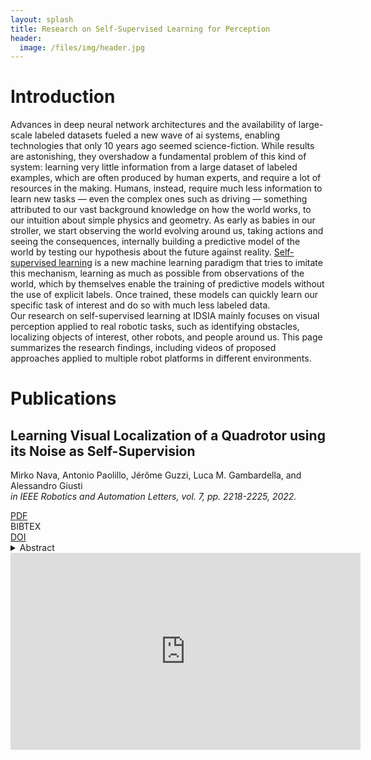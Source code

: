 ```yaml
---
layout: splash
title: Research on Self-Supervised Learning for Perception
header:
  image: /files/img/header.jpg
---
```


<html>

  <head>
    <script type="text/javascript" async
        src="https://cdnjs.cloudflare.com/ajax/libs/mathjax/2.7.1/MathJax.js?config=TeX-AMS-MML_HTMLorMML">
    </script>

  <script type="text/javascript" src="https://npmcdn.com/flickity@2/dist/flickity.pkgd.js">
  </script>

  <meta charset="utf-8">
  <meta name="viewport" content="width=device-width initial-scale=1" />
  <meta http-equiv="X-UA-Compatible" content="IE=edge">

  <link rel="stylesheet" href="//maxcdn.bootstrapcdn.com/font-awesome/4.3.0/css/font-awesome.min.css">
  <link rel="stylesheet" href="//cdn.rawgit.com/jpswalsh/academicons/master/css/academicons.min.css">
  <link rel="stylesheet" href="{{'/css/flickity.css'| relative_url }}">
  <link rel="stylesheet" href="{{'/css/csl-blocks.css'| relative_url }}">
  <!-- <link rel="stylesheet" href="{{'/css/bootstrap.min.css'| relative_url }}"> -->
  <!-- <link rel="stylesheet" href="{{'/css/main.css'| relative_url }}"> -->

  </head>


<body>

<div markdown="1">

# Introduction

<p>
Advances in deep neural network architectures and the availability of large-scale labeled datasets fueled a new wave of ai systems, enabling technologies that only 10 years ago seemed science-fiction. While results are astonishing, they overshadow a fundamental problem of this kind of system: learning very little information from a large dataset of labeled examples, which are often produced by human experts, and require a lot of resources in the making. Humans, instead, require much less information to learn new tasks &mdash; even the complex ones such as driving &mdash; something attributed to our vast background knowledge on how the world works, to our intuition about simple physics and geometry. As early as babies in our stroller, we start observing the world evolving around us, taking actions and seeing the consequences, internally building a predictive model of the world by testing our hypothesis about the future against reality. <a href="https://ai.facebook.com/blog/self-supervised-learning-the-dark-matter-of-intelligence/">Self-supervised learning</a> is a new machine learning paradigm that tries to imitate this mechanism, learning as much as possible from observations of the world, which by themselves enable the training of predictive models without the use of explicit labels. Once trained, these models can quickly learn our specific task of interest and do so with much less labeled data.
<br/>
Our research on self-supervised learning at IDSIA mainly focuses on visual perception applied to real robotic tasks, such as identifying obstacles, localizing objects of interest, other robots, and people around us. This page summarizes the research findings, including videos of proposed approaches applied to multiple robot platforms in different environments.
</p>
</div>


<!-- separator -->


<div markdown="1">

# Publications

## Learning Visual Localization of a Quadrotor using its Noise as Self-Supervision

Mirko Nava, Antonio Paolillo, Jérôme Guzzi, Luca M. Gambardella, and Alessandro Giusti<br/>
_in IEEE Robotics and Automation Letters, vol. 7, pp. 2218-2225, 2022._
</div>
<div>
<div class="csl-pdf"><a href="https://ieeexplore.ieee.org/stamp/stamp.jsp?tp=&arnumber=9686072">PDF</a></div>

<style type="text/css">
  input[type='checkbox']:checked ~ #nava2022learning-bibtex {
      display: block;
  }

  input[type='checkbox'] ~ #nava2022learning-bibtex, #nava2022learning-show {
      display: none;
  }
</style>

<input type="checkbox" id="nava2022learning-show" />
<div class="csl-bibtex">
  <label class="csl-label" for="nava2022learning-show"><span class="csl-label">BIBTEX</span></label>
</div>
<div class="csl-doi"><a href="https://doi.org/10.1109/LRA.2022.3143565" onclick="outbound_link('https://doi.org/10.1109/LRA.2022.3143565'); return false;">DOI</a></div>

<div id="nava2022learning-bibtex">
  <p></p>
  <pre>@article{nava2022learning,
  author={M. {Nava} and A. {Paolillo} and J. {Guzzi} and L. M. {Gambardella} and A. {Giusti}},
  journal={IEEE Robotics and Automation Letters}, 
  title={Learning Visual Localization of a Quadrotor Using its Noise as Self-Supervision}, 
  year={2022},
  volume={7},
  number={2},
  pages={2218-2225},
  doi={10.1109/LRA.2022.3143565}
}
</pre>
</div>

<details>
  <summary>Abstract</summary>
  <p>
  We introduce an approach to train neural network models for visual object localization using a small training set, labeled with ground truth object positions, and a large unlabeled one. We assume that the object to be localized emits sound, which is perceived by a microphone rigidly affixed to the camera. This information is used as the target of a cross-modal pretext task: predicting sound features from camera frames. By solving the pretext task, the model draws self-supervision from visual and auditory data. The approach is well suited to robot learning: we instantiate it to localize a small quadrotor from 128x80 pixel images acquired by a ground robot. Experiments on a separate testing set show that introducing the auxiliary pretext task yields large performance improvements: the Mean Absolute Error (MAE) of the estimated image coordinates of the target is reduced from 7 to 4 pixels; the MAE of the estimated distance is reduced from 28 cm to 14 cm. A model that has access to labels for the entire training set yields a MAE of 2 pixels and 11 cm, respectively.
  </p>
</details>

<div class="video-wrapper">
<iframe width="560" height="315" src="https://www.youtube.com/embed/x7Xt7Xr7pWk" frameborder="0" allow="autoplay; encrypted-media" allowfullscreen />
</div>
</div>


</body>

</html>
